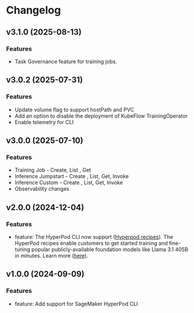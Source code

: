 # Changelog

## v3.1.0 (2025-08-13)

### Features

 * Task Governance feature for training jobs.

## v3.0.2 (2025-07-31)

### Features

 * Update volume flag to support hostPath and PVC
 * Add an option to disable the deployment of KubeFlow TrainingOperator
 * Enable telemetry for CLI

## v3.0.0 (2025-07-10)

### Features

 * Training Job - Create, List , Get 
 * Inference Jumpstart - Create , List, Get, Invoke
 * Inference Custom - Create , List, Get, Invoke
 * Observability changes

## v2.0.0 (2024-12-04)

### Features

- feature: The HyperPod CLI now support ([Hyperpod recipes](https://github.com/aws/sagemaker-hyperpod-recipes.git)). The HyperPod recipes enable customers to get started training and fine-tuning popular publicly-available foundation models like Llama 3.1 405B in minutes. Learn more ([here](https://github.com/aws/sagemaker-hyperpod-recipes.git)).

## v1.0.0 (2024-09-09)

### Features

- feature: Add support for SageMaker HyperPod CLI
